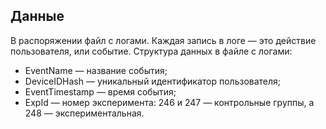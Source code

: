 ## Данные
В распоряжении файл с логами. Каждая запись в логе — это действие пользователя, или событие.
Структура данных в файле с логами:
* EventName — название события;
* DeviceIDHash — уникальный идентификатор пользователя;
* EventTimestamp — время события;
* ExpId — номер эксперимента: 246 и 247 — контрольные группы, а 248 — экспериментальная.
